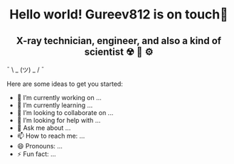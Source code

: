 <h1 align="center">Hello world! Gureev812 is on touch👋</a> 

<h2 align="center">X-ray technician, engineer, and also a kind of scientist ☢ 🥼 ⚙</h2>

¯ \ _ (ツ) _ / ¯




Here are some ideas to get you started:

- 🔭 I’m currently working on ...
- 🌱 I’m currently learning ...
- 👯 I’m looking to collaborate on ...
- 🤔 I’m looking for help with ...
- 💬 Ask me about ...
- 📫 How to reach me: ...
- 😄 Pronouns: ...
- ⚡ Fun fact: ...

